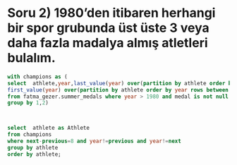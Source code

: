 # Soru 2) 1980’den itibaren herhangi bir spor grubunda üst üste 3 veya daha fazla madalya almış atletleri bulalım.
```SQL
with champions as (
select  athlete,year,last_value(year) over(partition by athlete order by year rows between  1 preceding and 1 following) as next,
first_value(year) over(partition by athlete order by year rows between  1 preceding and 1 following) as previous
from fatma_gezer.summer_medals where year > 1980 and medal is not null
group by 1,2)



select  athlete as Athlete
from champions
where next-previous=8 and year!=previous and year!=next
group by athlete
order by athlete;
```
